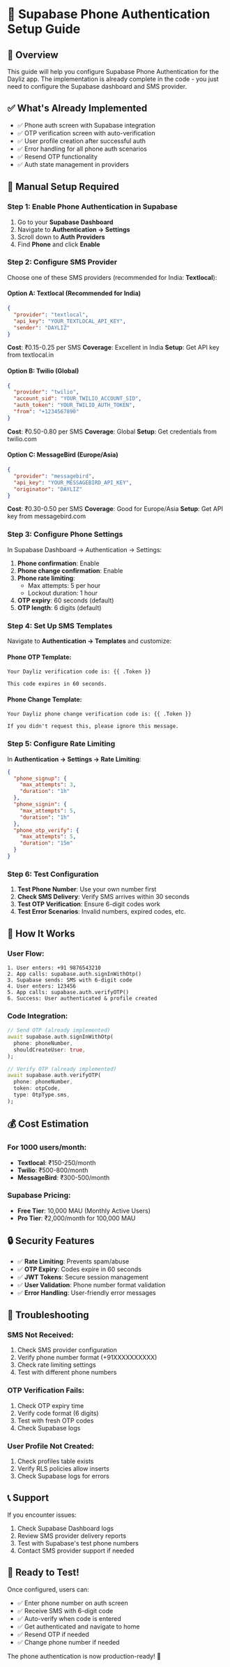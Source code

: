 # 📱 Supabase Phone Authentication Setup Guide

## 🎯 Overview

This guide will help you configure Supabase Phone Authentication for the Dayliz app. The implementation is already complete in the code - you just need to configure the Supabase dashboard and SMS provider.

## ✅ What's Already Implemented

- ✅ Phone auth screen with Supabase integration
- ✅ OTP verification screen with auto-verification
- ✅ User profile creation after successful auth
- ✅ Error handling for all phone auth scenarios
- ✅ Resend OTP functionality
- ✅ Auth state management in providers

## 🔧 Manual Setup Required

### **Step 1: Enable Phone Authentication in Supabase**

1. Go to your **Supabase Dashboard**
2. Navigate to **Authentication → Settings**
3. Scroll down to **Auth Providers**
4. Find **Phone** and click **Enable**

### **Step 2: Configure SMS Provider**

Choose one of these SMS providers (recommended for India: **Textlocal**):

#### **Option A: Textlocal (Recommended for India)**
```json
{
  "provider": "textlocal",
  "api_key": "YOUR_TEXTLOCAL_API_KEY",
  "sender": "DAYLIZ"
}
```

**Cost**: ₹0.15-0.25 per SMS
**Coverage**: Excellent in India
**Setup**: Get API key from textlocal.in

#### **Option B: Twilio (Global)**
```json
{
  "provider": "twilio",
  "account_sid": "YOUR_TWILIO_ACCOUNT_SID",
  "auth_token": "YOUR_TWILIO_AUTH_TOKEN",
  "from": "+1234567890"
}
```

**Cost**: ₹0.50-0.80 per SMS
**Coverage**: Global
**Setup**: Get credentials from twilio.com

#### **Option C: MessageBird (Europe/Asia)**
```json
{
  "provider": "messagebird",
  "api_key": "YOUR_MESSAGEBIRD_API_KEY",
  "originator": "DAYLIZ"
}
```

**Cost**: ₹0.30-0.50 per SMS
**Coverage**: Good for Europe/Asia
**Setup**: Get API key from messagebird.com

### **Step 3: Configure Phone Settings**

In Supabase Dashboard → Authentication → Settings:

1. **Phone confirmation**: Enable
2. **Phone change confirmation**: Enable  
3. **Phone rate limiting**: 
   - Max attempts: 5 per hour
   - Lockout duration: 1 hour
4. **OTP expiry**: 60 seconds (default)
5. **OTP length**: 6 digits (default)

### **Step 4: Set Up SMS Templates**

Navigate to **Authentication → Templates** and customize:

#### **Phone OTP Template**:
```
Your Dayliz verification code is: {{ .Token }}

This code expires in 60 seconds.
```

#### **Phone Change Template**:
```
Your Dayliz phone change verification code is: {{ .Token }}

If you didn't request this, please ignore this message.
```

### **Step 5: Configure Rate Limiting**

In **Authentication → Settings → Rate Limiting**:

```json
{
  "phone_signup": {
    "max_attempts": 3,
    "duration": "1h"
  },
  "phone_signin": {
    "max_attempts": 5,
    "duration": "1h"
  },
  "phone_otp_verify": {
    "max_attempts": 5,
    "duration": "15m"
  }
}
```

### **Step 6: Test Configuration**

1. **Test Phone Number**: Use your own number first
2. **Check SMS Delivery**: Verify SMS arrives within 30 seconds
3. **Test OTP Verification**: Ensure 6-digit codes work
4. **Test Error Scenarios**: Invalid numbers, expired codes, etc.

## 🚀 How It Works

### **User Flow**:
```
1. User enters: +91 9876543210
2. App calls: supabase.auth.signInWithOtp()
3. Supabase sends: SMS with 6-digit code
4. User enters: 123456
5. App calls: supabase.auth.verifyOTP()
6. Success: User authenticated & profile created
```

### **Code Integration**:
```dart
// Send OTP (already implemented)
await supabase.auth.signInWithOtp(
  phone: phoneNumber,
  shouldCreateUser: true,
);

// Verify OTP (already implemented)
await supabase.auth.verifyOTP(
  phone: phoneNumber,
  token: otpCode,
  type: OtpType.sms,
);
```

## 💰 Cost Estimation

### **For 1000 users/month**:
- **Textlocal**: ₹150-250/month
- **Twilio**: ₹500-800/month  
- **MessageBird**: ₹300-500/month

### **Supabase Pricing**:
- **Free Tier**: 10,000 MAU (Monthly Active Users)
- **Pro Tier**: ₹2,000/month for 100,000 MAU

## 🔒 Security Features

- ✅ **Rate Limiting**: Prevents spam/abuse
- ✅ **OTP Expiry**: Codes expire in 60 seconds
- ✅ **JWT Tokens**: Secure session management
- ✅ **User Validation**: Phone number format validation
- ✅ **Error Handling**: User-friendly error messages

## 🐛 Troubleshooting

### **SMS Not Received**:
1. Check SMS provider configuration
2. Verify phone number format (+91XXXXXXXXXX)
3. Check rate limiting settings
4. Test with different phone numbers

### **OTP Verification Fails**:
1. Check OTP expiry time
2. Verify code format (6 digits)
3. Test with fresh OTP codes
4. Check Supabase logs

### **User Profile Not Created**:
1. Check profiles table exists
2. Verify RLS policies allow inserts
3. Check Supabase logs for errors

## 📞 Support

If you encounter issues:
1. Check Supabase Dashboard logs
2. Review SMS provider delivery reports
3. Test with Supabase's test phone numbers
4. Contact SMS provider support if needed

## 🎉 Ready to Test!

Once configured, users can:
- ✅ Enter phone number on auth screen
- ✅ Receive SMS with 6-digit code
- ✅ Auto-verify when code is entered
- ✅ Get authenticated and navigate to home
- ✅ Resend OTP if needed
- ✅ Change phone number if needed

The phone authentication is now production-ready! 🚀
